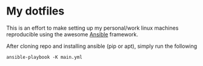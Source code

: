 # My dotfiles
This is an effort to make setting up my personal/work linux machines reproducible using the awesome
[Ansible](https://www.ansible.com/) framework.

After cloning repo and installing ansible (pip or apt), simply run the following
```
ansible-playbook -K main.yml
```
